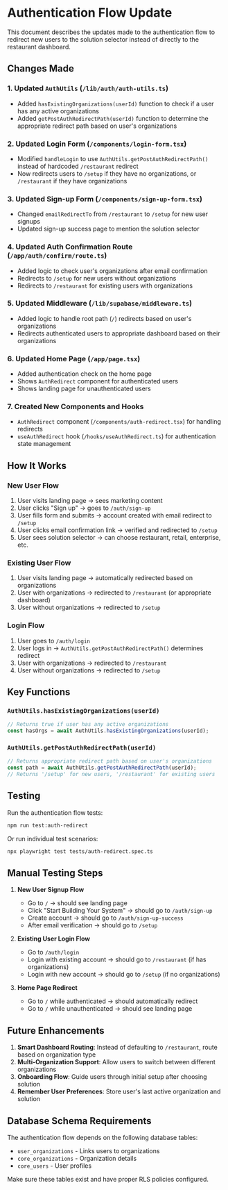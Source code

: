 # Authentication Flow Update

This document describes the updates made to the authentication flow to redirect new users to the solution selector instead of directly to the restaurant dashboard.

## Changes Made

### 1. Updated `AuthUtils` (`/lib/auth/auth-utils.ts`)
- Added `hasExistingOrganizations(userId)` function to check if a user has any active organizations
- Added `getPostAuthRedirectPath(userId)` function to determine the appropriate redirect path based on user's organizations

### 2. Updated Login Form (`/components/login-form.tsx`)
- Modified `handleLogin` to use `AuthUtils.getPostAuthRedirectPath()` instead of hardcoded `/restaurant` redirect
- Now redirects users to `/setup` if they have no organizations, or `/restaurant` if they have organizations

### 3. Updated Sign-up Form (`/components/sign-up-form.tsx`)
- Changed `emailRedirectTo` from `/restaurant` to `/setup` for new user signups
- Updated sign-up success page to mention the solution selector

### 4. Updated Auth Confirmation Route (`/app/auth/confirm/route.ts`)
- Added logic to check user's organizations after email confirmation
- Redirects to `/setup` for new users without organizations
- Redirects to `/restaurant` for existing users with organizations

### 5. Updated Middleware (`/lib/supabase/middleware.ts`)
- Added logic to handle root path (`/`) redirects based on user's organizations
- Redirects authenticated users to appropriate dashboard based on their organizations

### 6. Updated Home Page (`/app/page.tsx`)
- Added authentication check on the home page
- Shows `AuthRedirect` component for authenticated users
- Shows landing page for unauthenticated users

### 7. Created New Components and Hooks
- `AuthRedirect` component (`/components/auth-redirect.tsx`) for handling redirects
- `useAuthRedirect` hook (`/hooks/useAuthRedirect.ts`) for authentication state management

## How It Works

### New User Flow
1. User visits landing page → sees marketing content
2. User clicks "Sign up" → goes to `/auth/sign-up`
3. User fills form and submits → account created with email redirect to `/setup`
4. User clicks email confirmation link → verified and redirected to `/setup`
5. User sees solution selector → can choose restaurant, retail, enterprise, etc.

### Existing User Flow
1. User visits landing page → automatically redirected based on organizations
2. User with organizations → redirected to `/restaurant` (or appropriate dashboard)
3. User without organizations → redirected to `/setup`

### Login Flow
1. User goes to `/auth/login`
2. User logs in → `AuthUtils.getPostAuthRedirectPath()` determines redirect
3. User with organizations → redirected to `/restaurant`
4. User without organizations → redirected to `/setup`

## Key Functions

### `AuthUtils.hasExistingOrganizations(userId)`
```typescript
// Returns true if user has any active organizations
const hasOrgs = await AuthUtils.hasExistingOrganizations(userId);
```

### `AuthUtils.getPostAuthRedirectPath(userId)`
```typescript
// Returns appropriate redirect path based on user's organizations
const path = await AuthUtils.getPostAuthRedirectPath(userId);
// Returns '/setup' for new users, '/restaurant' for existing users
```

## Testing

Run the authentication flow tests:
```bash
npm run test:auth-redirect
```

Or run individual test scenarios:
```bash
npx playwright test tests/auth-redirect.spec.ts
```

## Manual Testing Steps

1. **New User Signup Flow**
   - Go to `/` → should see landing page
   - Click "Start Building Your System" → should go to `/auth/sign-up`
   - Create account → should go to `/auth/sign-up-success`
   - After email verification → should go to `/setup`

2. **Existing User Login Flow**
   - Go to `/auth/login`
   - Login with existing account → should go to `/restaurant` (if has organizations)
   - Login with new account → should go to `/setup` (if no organizations)

3. **Home Page Redirect**
   - Go to `/` while authenticated → should automatically redirect
   - Go to `/` while unauthenticated → should see landing page

## Future Enhancements

1. **Smart Dashboard Routing**: Instead of defaulting to `/restaurant`, route based on organization type
2. **Multi-Organization Support**: Allow users to switch between different organizations
3. **Onboarding Flow**: Guide users through initial setup after choosing solution
4. **Remember User Preferences**: Store user's last active organization and solution

## Database Schema Requirements

The authentication flow depends on the following database tables:
- `user_organizations` - Links users to organizations
- `core_organizations` - Organization details
- `core_users` - User profiles

Make sure these tables exist and have proper RLS policies configured.
